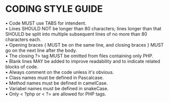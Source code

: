 <h1>CODING STYLE GUIDE</h1>

<article>
•	Code MUST use TABS for intendent.<br>
•	Lines SHOULD NOT be longer than 80 characters; lines longer than that SHOULD be split into multiple subsequent lines of no more than 80     characters each.<br>
•	Opening braces { MUST be on the same line, and closing braces } MUST go on the next line after the body.<br>
•	The closing ?> tag MUST be omitted from files containing only PHP.<br>
•	Blank lines MAY be added to improve readability and to indicate related blocks of code.<br>
•	Always comment on the code unless it's obvious.<br>
•	Class names must be defined in Pascalcase.<br>
•	Method names must be defined in camelCase.<br>
•	Variabel names must be defined in snakeCase.<br>
•	Only < ?php  or < ?=   are allowed for PHP tags.<br>
</article>

